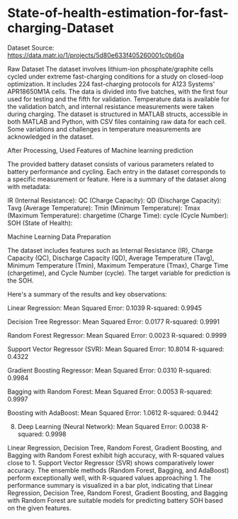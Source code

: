 # State-of-health-estimation-for-fast-charging-Dataset
Dataset Source:
https://data.matr.io/1/projects/5d80e633f405260001c0b60a


Raw Dataset
The dataset involves lithium-ion phosphate/graphite cells cycled under extreme fast-charging conditions for a study on closed-loop optimization. It includes 224 fast-charging protocols for A123 Systems' APR18650M1A cells. The data is divided into five batches, with the first four used for testing and the fifth for validation. Temperature data is available for the validation batch, and internal resistance measurements were taken during charging. The dataset is structured in MATLAB structs, accessible in both MATLAB and Python, with CSV files containing raw data for each cell. Some variations and challenges in temperature measurements are acknowledged in the dataset.

After Processing, Used Features of Machine learning prediction

The provided battery dataset consists of various parameters related to battery performance and cycling. Each entry in the dataset corresponds to a specific measurement or feature. Here is a summary of the dataset along with metadata:

IR (Internal Resistance):
QC (Charge Capacity):
QD (Discharge Capacity):
Tavg (Average Temperature):
Tmin (Minimum Temperature):
Tmax (Maximum Temperature):
chargetime (Charge Time):
cycle (Cycle Number):
SOH (State of Health):

Machine Learning Data Preparation

The dataset includes features such as Internal Resistance (IR), Charge Capacity (QC), Discharge Capacity (QD), Average Temperature (Tavg), Minimum Temperature (Tmin), Maximum Temperature (Tmax), Charge Time (chargetime), and Cycle Number (cycle). The target variable for prediction is the SOH.

Here's a summary of the results and key observations:

Linear Regression:
Mean Squared Error: 0.1039
R-squared: 0.9945

Decision Tree Regressor:
Mean Squared Error: 0.0177
R-squared: 0.9991

Random Forest Regressor:
Mean Squared Error: 0.0023
R-squared: 0.9999

Support Vector Regressor (SVR):
Mean Squared Error: 10.8014
R-squared: 0.4322

Gradient Boosting Regressor:
Mean Squared Error: 0.0310
R-squared: 0.9984

Bagging with Random Forest:
Mean Squared Error: 0.0053
R-squared: 0.9997

Boosting with AdaBoost:
Mean Squared Error: 1.0612
R-squared: 0.9442

8. Deep Learning (Neural Network):
Mean Squared Error: 0.0038
R-squared: 0.9998

Linear Regression, Decision Tree, Random Forest, Gradient Boosting, and Bagging with Random Forest exhibit high accuracy, with R-squared values close to 1.
Support Vector Regressor (SVR) shows comparatively lower accuracy.
The ensemble methods (Random Forest, Bagging, and AdaBoost) perform exceptionally well, with R-squared values approaching 1.
The performance summary is visualized in a bar plot, indicating that Linear Regression, Decision Tree, Random Forest, Gradient Boosting, and Bagging with Random Forest are suitable models for predicting battery SOH based on the given features.

